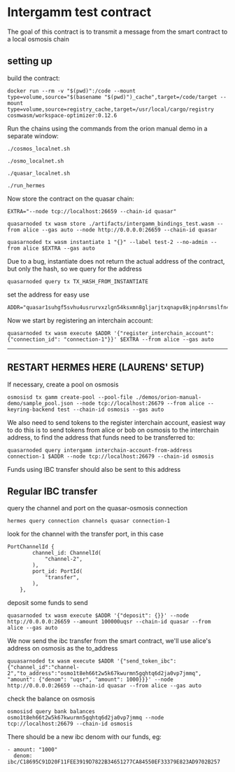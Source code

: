 # Intergamm test contract
The goal of this contract is to transmit a message from the smart contract to a local osmosis chain

## setting up
build the contract:
```
docker run --rm -v "$(pwd)":/code --mount type=volume,source="$(basename "$(pwd)")_cache",target=/code/target --mount type=volume,source=registry_cache,target=/usr/local/cargo/registry cosmwasm/workspace-optimizer:0.12.6
```

Run the chains using the commands from the orion manual demo in a separate window:
```
./cosmos_localnet.sh 
```

```
./osmo_localnet.sh
```

```
./quasar_localnet.sh
```

```
./run_hermes
```

Now store the contract on the quasar chain:
```
EXTRA="--node tcp://localhost:26659 --chain-id quasar"
```

```
quasarnoded tx wasm store ./artifacts/intergamm_bindings_test.wasm --from alice --gas auto --node http://0.0.0.0:26659 --chain-id quasar
```
```
quasarnoded tx wasm instantiate 1 "{}" --label test-2 --no-admin --from alice $EXTRA --gas auto
```

Due to a bug, instantiate does not return the actual address of the contract, but only the hash, so we query for the address
```
quasarnoded query tx TX_HASH_FROM_INSTANTIATE
```
set the address for easy use

```
ADDR="quasar1suhgf5svhu4usrurvxzlgn54ksxmn8gljarjtxqnapv8kjnp4nrsmslfn4"
```

Now we start by registering an interchain account:
```
quasarnoded tx wasm execute $ADDR '{"register_interchain_account": {"connection_id": "connection-1"}}' $EXTRA --from alice --gas auto
```
--------
RESTART HERMES HERE (LAURENS' SETUP)
--------

If necessary, create a pool on osmosis
```
osmosisd tx gamm create-pool --pool-file ./demos/orion-manual-demo/sample_pool.json --node tcp://localhost:26679 --from alice --keyring-backend test --chain-id osmosis --gas auto
```
We also need to send tokens to the register interchain account, easiest way to do this is to send tokens from alice or bob on osmosis to the interchain address, to find the address that funds need to be transferred to:
```
quasarnoded query intergamm interchain-account-from-address connection-1 $ADDR --node tcp://localhost:26679 --chain-id osmosis
```
Funds using IBC transfer should also be sent to this address
## Regular IBC transfer
query the channel and port on the quasar-osmosis connection
```
hermes query connection channels quasar connection-1
```
look for the channel with the transfer port, in this case
```
PortChannelId {
        channel_id: ChannelId(
            "channel-2",
        ),
        port_id: PortId(
            "transfer",
        ),
    },
```
deposit some funds to send
```
quasarnoded tx wasm execute $ADDR '{"deposit": {}}' --node http://0.0.0.0:26659 --amount 100000uqsr --chain-id quasar --from alice --gas auto
```
We now send the ibc transfer from the smart contract, we'll use alice's address on osmosis as the to_address
```
quuasarnoded tx wasm execute $ADDR '{"send_token_ibc": {"channel_id":"channel-2","to_address":"osmo1t8eh66t2w5k67kwurmn5gqhtq6d2ja0vp7jmmq", "amount": {"denom": "uqsr", "amount": 1000}}}' --node http://0.0.0.0:26659 --chain-id quasar --from alice --gas auto
```
check the balance on osmosis
```
osmosisd query bank balances osmo1t8eh66t2w5k67kwurmn5gqhtq6d2ja0vp7jmmq --node tcp://localhost:26679 --chain-id osmosis
```
There should be a new ibc denom with our funds, eg:
```
- amount: "1000"
  denom: ibc/C18695C91D20F11FEE3919D7822B34651277CA84550EF33379E823AD9702B257
```